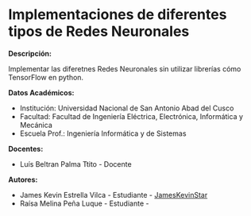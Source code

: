 # Implementaciones de diferentes tipos de Redes Neuronales
**Descripción:**

Implementar las diferetnes Redes Neuronales sin utilizar librerías cómo TensorFlow en python.

**Datos Académicos:**
  - Institución: Universidad Nacional de San Antonio Abad del Cusco
  - Facultad: Facultad de Ingeniería Eléctrica, Electrónica, Informática y Mecánica
  - Escuela Prof.: Ingeniería Informática y de Sistemas
  
**Docentes:**
  - Luís Beltran Palma Ttito - Docente
  
**Autores:**
  - James Kevin Estrella Vilca - Estudiante - [JamesKevinStar](https://github.com/JamesKevinStar)
  - Raísa Melina Peña Luque - Estudiante - 

